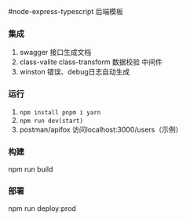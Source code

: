 #node-express-typescript 后端模板

### 集成 
1. swagger 接口生成文档
2. class-valite class-transform 数据校验 中间件
3. winston 错误、debug日志自动生成

### 运行
1. ` npm install
  pnpm i
  yarn
  `
2. `npm run dev(start)`
3. postman/apifox 访问localhost:3000/users（示例）

### 构建
npm run build

### 部署
npm run deploy:prod
